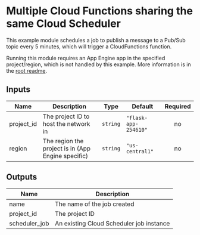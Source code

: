 # Multiple Cloud Functions sharing the same Cloud Scheduler

This example module schedules a job to publish a message to a Pub/Sub topic every 5 minutes, which will trigger a CloudFunctions function.

Running this module requires an App Engine app in the specified project/region, which is not handled by this example.
More information is in the [root readme](../../README.md#app-engine).

<!-- BEGINNING OF PRE-COMMIT-TERRAFORM DOCS HOOK -->
## Inputs

| Name | Description | Type | Default | Required |
|------|-------------|------|---------|:--------:|
| project\_id | The project ID to host the network in | `string` | `"flask-app-254610"` | no |
| region | The region the project is in (App Engine specific) | `string` | `"us-central1"` | no |

## Outputs

| Name | Description |
|------|-------------|
| name | The name of the job created |
| project\_id | The project ID |
| scheduler\_job | An existing Cloud Scheduler job instance |

<!-- END OF PRE-COMMIT-TERRAFORM DOCS HOOK -->
